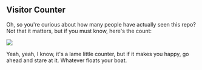 ## Visitor Counter
Oh, so you're curious about how many people have actually seen this repo? Not that it matters, but if you must know, here's the count:

![](https://count.getloli.com/get/@KayllonDouglas.github.readme)

Yeah, yeah, I know, it's a lame little counter, but if it makes you happy, go ahead and stare at it. Whatever floats your boat.
